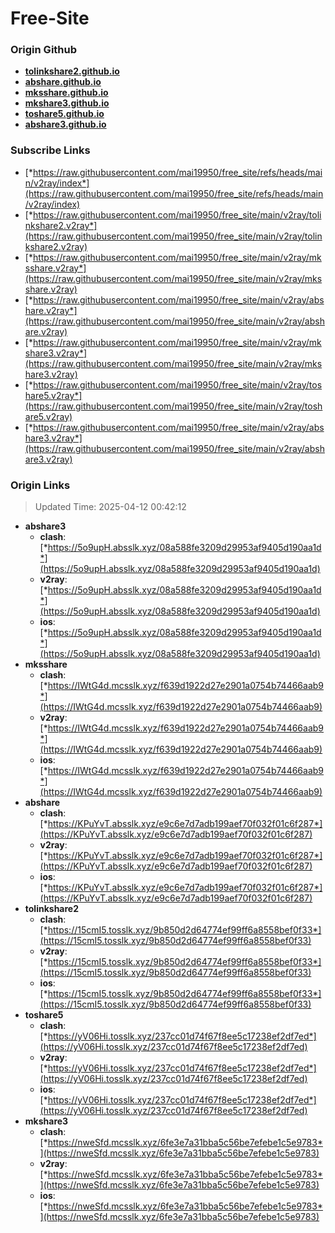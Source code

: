 # Free-Site

### Origin Github

- [**tolinkshare2.github.io**](https://github.com/tolinkshare2/tolinkshare2.github.io)
- [**abshare.github.io**](https://github.com/abshare/abshare.github.io)
- [**mksshare.github.io**](https://github.com/mksshare/mksshare.github.io)
- [**mkshare3.github.io**](https://github.com/mkshare3/mkshare3.github.io)
- [**toshare5.github.io**](https://github.com/toshare5/toshare5.github.io)
- [**abshare3.github.io**](https://github.com/abshare3/abshare3.github.io)

### Subscribe Links

- [*https://raw.githubusercontent.com/mai19950/free_site/refs/heads/main/v2ray/index*](https://raw.githubusercontent.com/mai19950/free_site/refs/heads/main/v2ray/index)
- [*https://raw.githubusercontent.com/mai19950/free_site/main/v2ray/tolinkshare2.v2ray*](https://raw.githubusercontent.com/mai19950/free_site/main/v2ray/tolinkshare2.v2ray)
- [*https://raw.githubusercontent.com/mai19950/free_site/main/v2ray/mksshare.v2ray*](https://raw.githubusercontent.com/mai19950/free_site/main/v2ray/mksshare.v2ray)
- [*https://raw.githubusercontent.com/mai19950/free_site/main/v2ray/abshare.v2ray*](https://raw.githubusercontent.com/mai19950/free_site/main/v2ray/abshare.v2ray)
- [*https://raw.githubusercontent.com/mai19950/free_site/main/v2ray/mkshare3.v2ray*](https://raw.githubusercontent.com/mai19950/free_site/main/v2ray/mkshare3.v2ray)
- [*https://raw.githubusercontent.com/mai19950/free_site/main/v2ray/toshare5.v2ray*](https://raw.githubusercontent.com/mai19950/free_site/main/v2ray/toshare5.v2ray)
- [*https://raw.githubusercontent.com/mai19950/free_site/main/v2ray/abshare3.v2ray*](https://raw.githubusercontent.com/mai19950/free_site/main/v2ray/abshare3.v2ray)

### Origin Links

> Updated Time: 2025-04-12 00:42:12

- **abshare3**
  - **clash**: [*https://5o9upH.absslk.xyz/08a588fe3209d29953af9405d190aa1d*](https://5o9upH.absslk.xyz/08a588fe3209d29953af9405d190aa1d)
  - **v2ray**: [*https://5o9upH.absslk.xyz/08a588fe3209d29953af9405d190aa1d*](https://5o9upH.absslk.xyz/08a588fe3209d29953af9405d190aa1d)
  - **ios**: [*https://5o9upH.absslk.xyz/08a588fe3209d29953af9405d190aa1d*](https://5o9upH.absslk.xyz/08a588fe3209d29953af9405d190aa1d)
- **mksshare**
  - **clash**: [*https://IWtG4d.mcsslk.xyz/f639d1922d27e2901a0754b74466aab9*](https://IWtG4d.mcsslk.xyz/f639d1922d27e2901a0754b74466aab9)
  - **v2ray**: [*https://IWtG4d.mcsslk.xyz/f639d1922d27e2901a0754b74466aab9*](https://IWtG4d.mcsslk.xyz/f639d1922d27e2901a0754b74466aab9)
  - **ios**: [*https://IWtG4d.mcsslk.xyz/f639d1922d27e2901a0754b74466aab9*](https://IWtG4d.mcsslk.xyz/f639d1922d27e2901a0754b74466aab9)
- **abshare**
  - **clash**: [*https://KPuYvT.absslk.xyz/e9c6e7d7adb199aef70f032f01c6f287*](https://KPuYvT.absslk.xyz/e9c6e7d7adb199aef70f032f01c6f287)
  - **v2ray**: [*https://KPuYvT.absslk.xyz/e9c6e7d7adb199aef70f032f01c6f287*](https://KPuYvT.absslk.xyz/e9c6e7d7adb199aef70f032f01c6f287)
  - **ios**: [*https://KPuYvT.absslk.xyz/e9c6e7d7adb199aef70f032f01c6f287*](https://KPuYvT.absslk.xyz/e9c6e7d7adb199aef70f032f01c6f287)
- **tolinkshare2**
  - **clash**: [*https://15cmI5.tosslk.xyz/9b850d2d64774ef99ff6a8558bef0f33*](https://15cmI5.tosslk.xyz/9b850d2d64774ef99ff6a8558bef0f33)
  - **v2ray**: [*https://15cmI5.tosslk.xyz/9b850d2d64774ef99ff6a8558bef0f33*](https://15cmI5.tosslk.xyz/9b850d2d64774ef99ff6a8558bef0f33)
  - **ios**: [*https://15cmI5.tosslk.xyz/9b850d2d64774ef99ff6a8558bef0f33*](https://15cmI5.tosslk.xyz/9b850d2d64774ef99ff6a8558bef0f33)
- **toshare5**
  - **clash**: [*https://yV06Hi.tosslk.xyz/237cc01d74f67f8ee5c17238ef2df7ed*](https://yV06Hi.tosslk.xyz/237cc01d74f67f8ee5c17238ef2df7ed)
  - **v2ray**: [*https://yV06Hi.tosslk.xyz/237cc01d74f67f8ee5c17238ef2df7ed*](https://yV06Hi.tosslk.xyz/237cc01d74f67f8ee5c17238ef2df7ed)
  - **ios**: [*https://yV06Hi.tosslk.xyz/237cc01d74f67f8ee5c17238ef2df7ed*](https://yV06Hi.tosslk.xyz/237cc01d74f67f8ee5c17238ef2df7ed)
- **mkshare3**
  - **clash**: [*https://nweSfd.mcsslk.xyz/6fe3e7a31bba5c56be7efebe1c5e9783*](https://nweSfd.mcsslk.xyz/6fe3e7a31bba5c56be7efebe1c5e9783)
  - **v2ray**: [*https://nweSfd.mcsslk.xyz/6fe3e7a31bba5c56be7efebe1c5e9783*](https://nweSfd.mcsslk.xyz/6fe3e7a31bba5c56be7efebe1c5e9783)
  - **ios**: [*https://nweSfd.mcsslk.xyz/6fe3e7a31bba5c56be7efebe1c5e9783*](https://nweSfd.mcsslk.xyz/6fe3e7a31bba5c56be7efebe1c5e9783)
